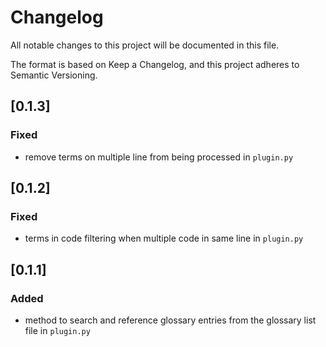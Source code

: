 # Changelog

All notable changes to this project will be documented in this file.

The format is based on Keep a Changelog, and this project adheres to Semantic Versioning.

## [0.1.3]

### Fixed

- remove terms on multiple line from being processed in `plugin.py`

## [0.1.2]

### Fixed

- terms in code filtering when multiple code in same line in `plugin.py`

## [0.1.1]

### Added

- method to search and reference glossary entries from the glossary list file in `plugin.py`